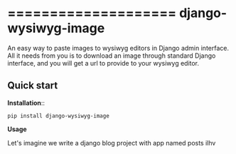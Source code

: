 ====================
django-wysiwyg-image
====================

An easy way to paste images to wysiwyg editors in Django admin interface. All it needs from you is to download an image through standard Django interface, and you will get a url to provide to your wysiwyg editor. 

Quick start
-----------

**Installation**::

    pip install django-wysiwyg-image

**Usage**

Let's imagine we write a django blog project with app named posts ilhv